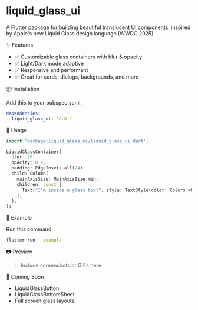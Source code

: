 # liquid_glass_ui

A Flutter package for building beautiful translucent UI components, inspired by Apple's new Liquid Glass design language (WWDC 2025).

✨ Features

* ✅ Customizable glass containers with blur & opacity
* ✅ Light/Dark mode adaptive
* ✅ Responsive and performant
* ✅ Great for cards, dialogs, backgrounds, and more

📦 Installation

Add this to your pubspec.yaml:

```yaml
dependencies:
  liquid_glass_ui: ^0.0.1
```

🧊 Usage

```dart
import 'package:liquid_glass_ui/liquid_glass_ui.dart';

LiquidGlassContainer(
  blur: 20,
  opacity: 0.2,
  padding: EdgeInsets.all(24),
  child: Column(
    mainAxisSize: MainAxisSize.min,
    children: const [
      Text("I'm inside a glass box!", style: TextStyle(color: Colors.white)),
    ],
  ),
);
```

🚀 Example

Run this command:

```bash
flutter run --example
```

📷 Preview

> Include screenshots or GIFs here

🔧 Coming Soon

* LiquidGlassButton
* LiquidGlassBottomSheet
* Full screen glass layouts 